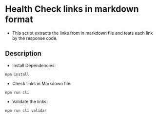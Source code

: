 # Health Check links in markdown format
- This script extracts the links from in markdown file and tests each link by the response code.


## Description

- Install Dependencies:
```
npm install
```
- Check links in Markdown file:

```
npm run cli
```

- Validate the links:

```
npm run cli validar
```

